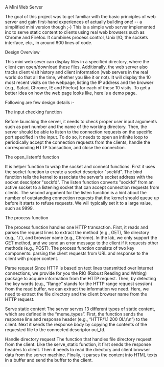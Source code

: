 A Mini Web Server

The goal of this project was to get familiar with the basic principles of web server and gain first-hand experiences of actually building one! -- a simplified mini version though ;-) This is a simple web server implemented inc to serve static content to clients using real web browsers such as Chrome and Firefox. It combines process control, Unix I/O, the sockets interface, etc., in around 600 lines of code.

Design Overview

This mini web sever can display files in a specified directory, where the client can open/download these files. Additionally, the web server also tracks client visit history and client information (web servers in the real world do that all the time, whether you like it or not). It will display the 10 most recent visits on the webpage, listing the IP address and the browser (e.g., Safari, Chrome, IE and Firefox) for each of these 10 visits. To get a better idea on how the web page looks like, here is a demo page.

Following are few design details :- 

The input checking function

Before launching the server, it needs to check proper user input arguments such as port number and the name of the working directory. Then, the server should be able to listen to the connection requests on the specific port specified in the input. To do so, it needs to open an infinite loop to periodically accept the connection requests from the clients, handle the corresponding HTTP transaction, and close the connection.

The open_listenfd function

It is helper function to wrap the socket and connect functions. First it uses the socket function to create a socket descriptor "sockfd". The bind function tells the kernel to associate the server's socket address with the socket descriptor "sockfd". The listen function converts "sockfd" from an active socket to a listening socket that can accept connection requests from clients. The second argument for the listen function is a hint about the number of outstanding connection requests that the kernel should queue up before it starts to refuse requests. We will typically set it to a large value, such as 9999.

The process function

The process function handles one HTTP transaction. First, it reads and parses the request lines to extract the method (e.g., GET), file directory (e.g., ‘./’), and browser name (e.g., Chrome). In the lab, we only support the GET method, and we send an error message to the client if it requests other methods (e.g., POST). The process function consists of two key components: parsing the client requests from URL and response to the client with proper content.

Parse request
Since HTTP is based on text lines transmitted over Internet connections, we provide for you the RIO (Robust Reading and Writing) package to acquire information from the HTTP request. Then, by detecting the key words (e.g., “Range” stands for the HTTP range request session) from the read buffer, we can extract the information we need. Here, we need to extract the file directory and the client browser name from the HTTP request.

Serve static content
The server serves 13 different types of static content, which are defined in the “meme_types”. First, the function sends the response line and response header (e.g., “HTTP/1.1 200 OL\r\n”) to the client. Next it sends the response body by copying the contents of the requested file to the connected descriptor out_fd.

Handle directory request
The function that handles file directory request from the client. Like the serve_static function, it first sends the response headers to client. Then it needs to read the directory and client browser data from the server machine. Finally, it parses the content into HTML texts in a buffer and send the buffer to the client.
